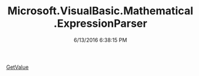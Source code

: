 ﻿---
title: Microsoft.VisualBasic.Mathematical.ExpressionParser
date: 6/13/2016 6:38:15 PM
---

[GetValue](T-Microsoft.VisualBasic.Mathematical.ExpressionParser.GetValue.html)
